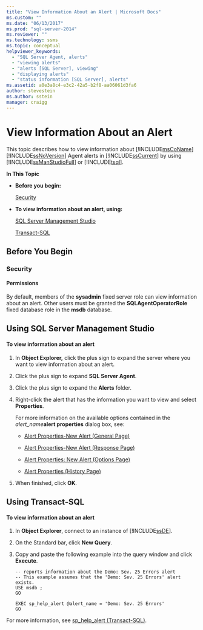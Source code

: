 ```yaml
---
title: "View Information About an Alert | Microsoft Docs"
ms.custom: ""
ms.date: "06/13/2017"
ms.prod: "sql-server-2014"
ms.reviewer: ""
ms.technology: ssms
ms.topic: conceptual
helpviewer_keywords: 
  - "SQL Server Agent, alerts"
  - "viewing alerts"
  - "alerts [SQL Server], viewing"
  - "displaying alerts"
  - "status information [SQL Server], alerts"
ms.assetid: a0e3a8c4-e3c2-42a5-b2f8-aa06061d3fa6
author: stevestein
ms.author: sstein
manager: craigg
---
```

# View Information About an Alert
  This topic describes how to view information about [!INCLUDE[msCoName](../../includes/msconame-md.md)] [!INCLUDE[ssNoVersion](../../includes/ssnoversion-md.md)] Agent alerts in [!INCLUDE[ssCurrent](../../includes/sscurrent-md.md)] by using [!INCLUDE[ssManStudioFull](../../includes/ssmanstudiofull-md.md)] or [!INCLUDE[tsql](../../includes/tsql-md.md)].  
  
 **In This Topic**  
  
-   **Before you begin:**  
  
     [Security](#Security)  
  
-   **To view information about an alert, using:**  
  
     [SQL Server Management Studio](#SSMSProcedure)  
  
     [Transact-SQL](#TsqlProcedure)  
  
##  <a name="BeforeYouBegin"></a> Before You Begin  
  
###  <a name="Security"></a> Security  
  
####  <a name="Permissions"></a> Permissions  
 By default, members of the **sysadmin** fixed server role can view information about an alert. Other users must be granted the **SQLAgentOperatorRole** fixed database role in the **msdb** database.  
  
##  <a name="SSMSProcedure"></a> Using SQL Server Management Studio  
  
#### To view information about an alert  
  
1.  In **Object Explorer,** click the plus sign to expand the server where you want to view information about an alert.  
  
2.  Click the plus sign to expand **SQL Server Agent**.  
  
3.  Click the plus sign to expand the **Alerts** folder.  
  
4.  Right-click the alert that has the information you want to view and select **Properties**.  
  
     For more information on the available options contained in the _alert_name_**alert properties** dialog box, see:  
  
    -   [Alert Properties-New Alert &#40;General Page&#41;](../../integration-services/general-page-of-integration-services-designers-options.md)  
  
    -   [Alert Properties-New Alert &#40;Response Page&#41;](alert-properties-new-alert-response-page.md)  
  
    -   [Alert Properties: New Alert &#40;Options Page&#41;](alert-properties-new-alert-options-page.md)  
  
    -   [Alert Properties &#40;History Page&#41;](alert-properties-history-page.md)  
  
5.  When finished, click **OK**.  
  
##  <a name="TsqlProcedure"></a> Using Transact-SQL  
  
#### To view information about an alert  
  
1.  In **Object Explorer**, connect to an instance of [!INCLUDE[ssDE](../../includes/ssde-md.md)].  
  
2.  On the Standard bar, click **New Query**.  
  
3.  Copy and paste the following example into the query window and click **Execute**.  
  
    ```  
    -- reports information about the Demo: Sev. 25 Errors alert  
    -- This example assumes that the 'Demo: Sev. 25 Errors' alert exists.  
    USE msdb ;  
    GO  
  
    EXEC sp_help_alert @alert_name = 'Demo: Sev. 25 Errors'  
    GO  
    ```  
  
 For more information, see [sp_help_alert &#40;Transact-SQL&#41;](/sql/relational-databases/system-stored-procedures/sp-help-alert-transact-sql).  
  
  
